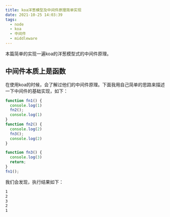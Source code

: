 ```yaml
---
title: koa洋葱模型及中间件原理简单实现
date: 2021-10-25 14:03:39
tags:
  - node
  - koa
  - 中间件
  - middleware
---
```


本篇简单的实现一遍koa的洋葱模型式的中间件原理。

<!-- more -->

## 中间件本质上是函数

在使用koa的时候，会了解过他们的中间件原理。下面我用自己简单的思路来描述一下中间件的基础实现，如下：

```js
function fn1() {
  console.log(1)
  fn2();
  console.log(1)
}
function fn2() {
  console.log(2)
  fn3();
  console.log(2)
}

function fn3() {
  console.log(3)
  return;
}
fn1();
```

我们会发现，执行结果如下：

```bash
1
2
3
2
1
```